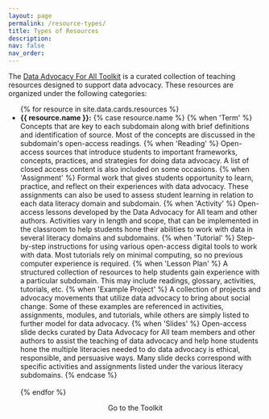 ```yaml
---
layout: page
permalink: /resource-types/
title: Types of Resources
description:
nav: false
nav_order:
---
```


The [Data Advocacy For All Toolkit]({{site.baseurl}}/toolkit) is a curated collection of teaching resources designed to support data advocacy. These resources are organized under the following categories:

<ul>
  {% for resource in site.data.cards.resources %}
  <li><b><i class="{{ resource.icon }}"></i> {{ resource.name }}:</b> 
    {% case resource.name %}
    {% when 'Term' %}
    Concepts that are key to each subdomain along with brief definitions and identification of source. Most of the concepts are discussed in the subdomain's open-access readings.
    {% when 'Reading' %}
    Open-access sources that introduce students to important frameworks, concepts, practices, and strategies for doing data advocacy. A list of closed access content is also included on some occasions.
    {% when 'Assignment' %}
    Formal work that gives students opportunity to learn, practice, and reflect on their experiences with data advocacy. These assignments can also be used to assess student learning in relation to each data literacy domain and subdomain.
    {% when 'Activity' %}
    Open-access lessons developed by the Data Advocacy for All team and other authors. Activities vary in length and scope, that can be implemented in the classroom to help students hone their abilities to work with data in several literacy domains and subdomains.
    {% when 'Tutorial' %}
    Step-by-step instructions for using various open-access digital tools to work with data. Most tutorials rely on minimal computing, so no previous computer experience is required.
    {% when 'Lesson Plan' %}
    A structured collection of resources to help students gain experience with a particular subdomain. This may include readings, glossary, activities, tutorials, etc.
    {% when 'Example Project' %}
    A collection of projects and advocacy movements that utilize data advocacy to bring about social change. Some of these examples are referenced in activities, assignments, modules, and tutorials, while others are simply listed to further model for data advocacy.
    {% when 'Slides' %}
    Open-access slide decks curated by Data Advocacy for All team members and other authors to assist the teaching of data advocacy and help hone students hone the multiple literacies needed to do data advocacy is ethical, responsible, and persuasive ways. Many slide decks correspond with specific activities and assignments listed under the various literacy subdomains.
    {% endcase %}
  </li>
  <br>
  {% endfor %}
</ul>

<center>
  <sl-button variant="primary" size="large" outline href="../toolkit/"><sl-icon name="wrench-adjustable"></sl-icon> Go to the Toolkit</sl-button>
</center>
